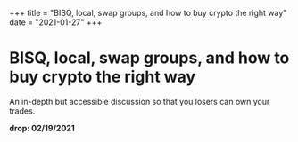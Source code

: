 +++
title = "BISQ, local, swap groups, and how to buy crypto the right way"
date = "2021-01-27"
+++



# BISQ, local, swap groups, and how to buy crypto the right way

An in-depth but accessible discussion so that you losers can own your trades.

**drop: 02/19/2021**

